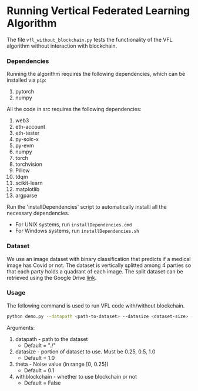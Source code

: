 # Running Vertical Federated Learning Algorithm

The file `vfl_without_blockchain.py` tests the functionality of the VFL algorithm without interaction with blockchain.

### Dependencies

Running the algorithm requires the following dependencies, which can be installed via `pip`:

1. pytorch
2. numpy

All the code in src requires the following dependencies:
1. web3
2. eth-account
3. eth-tester
4. py-solc-x
5. py-evm
6. numpy
7. torch
8. torchvision
9. Pillow
10. tdqm
11. scikit-learn
12. matplotlib
13. argparse

Run the 'installDependencies' script to automatically installl all the necessary dependencies.

- For UNIX systems, run ```installDependencies.cmd```
- For Windows systems, run ```installDependencies.sh```

### Dataset

We use an image dataset with binary classification that predicts if a medical image has Covid or not.
The dataset is vertically splitted among 4 parties so that each party holds a quadrant of each image.
The split dataset can be retrieved using the Google Drive [link](https://drive.google.com/file/d/1LUGy0TA03C-wcLBk8YGDeVJ42u2yHmY_/view?usp=sharing).

### Usage

The following command is used to run VFL code with/without blockchain.
```bash
python demo.py --datapath <path-to-dataset> --datasize <dataset-size> --theta <theta> --withblockchain <use-blockchain>
```

Arguments:

1. datapath - path to the dataset
      - Default = "./"
2. datasize - portion of dataset to use. Must be 0.25, 0.5, 1.0
      - Default = 1.0
4. theta - Noise value (in range [0, 0.25])
      - Default = 0.1
5. withblockchain - whether to use blockchain or not
      - Default = False


